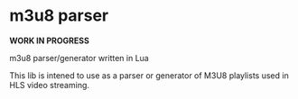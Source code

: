 # m3u8 parser

**WORK IN PROGRESS**

m3u8 parser/generator written in Lua

This lib is intened to use as a parser or generator of M3U8 playlists used in HLS video streaming.